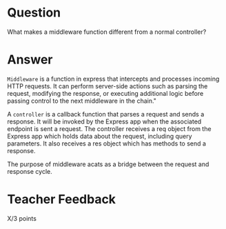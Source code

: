 # Question

What makes a middleware function different from a normal controller?

# Answer
`Middleware` is a function in express that intercepts and processes incoming HTTP requests. It can perform server-side actions such as parsing the request, modifying the response, or executing additional logic before passing control to the next middleware in the chain."

A `controller` is a callback function that parses a request and sends a response. It will be invoked by the Express app when the associated endpoint is sent a request.
The controller receives a req object from the Express app which holds data about the request, including query parameters.
It also receives a res object which has methods to send a response.

The purpose of middleware acats as a bridge between the request and response cycle.
# Teacher Feedback

X/3 points